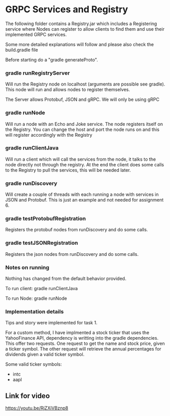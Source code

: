 # GRPC Services and Registry

The following folder contains a Registry.jar which includes a Registering service where Nodes can register to allow clients to find them and use their implemented GRPC services. 

Some more detailed explanations will follow and please also check the build.gradle file

Before starting do a "gradle generateProto".

### gradle runRegistryServer
Will run the Registry node on localhost (arguments are possible see gradle). This node will run and allows nodes to register themselves. 

The Server allows Protobuf, JSON and gRPC. We will only be using gRPC

### gradle runNode
Will run a node with an Echo and Joke service. The node registers itself on the Registry. You can change the host and port the node runs on and this will register accordingly with the Registry

### gradle runClientJava
Will run a client which will call the services from the node, it talks to the node directly not through the registry. At the end the client does some calls to the Registry to pull the services, this will be needed later.

### gradle runDiscovery
Will create a couple of threads with each running a node with services in JSON and Protobuf. This is just an example and not needed for assignment 6. 

### gradle testProtobufRegistration
Registers the protobuf nodes from runDiscovery and do some calls. 

### gradle testJSONRegistration
Registers the json nodes from runDiscovery and do some calls. 


### Notes on running

Nothing has changed from the default behavior provided.

To run client:
gradle runClientJava

To run Node:
gradle runNode

### Implementation details

Tips and story were implemented for task 1.

For a custom method, I have implmented a stock ticker that uses the YahooFinance API, dependency is writting into the gradle dependencies. This offer two requests. One request to get the name and stock price, given a ticker symbol. The other request will retrieve the annual percentages for dividends given a valid ticker symbol.

Some valid ticker symbols:
- intc
- aapl

## Link for video
https://youtu.be/RjZXiVBznp8
